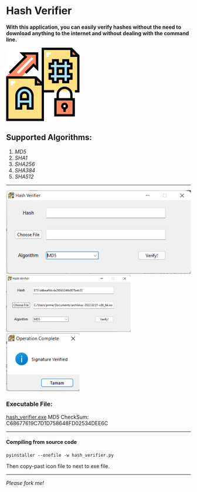 
# Hash Verifier

**With this application, you can easily verify hashes without the need to download anything to the internet and without dealing with the command line.**

<img src="photo/logo.png" width="200">

## Supported Algorithms:

1. _MD5_
2. _SHA1_
3. _SHA256_
3. _SHA384_
5. _SHA512_

***
<img src="photo/app.png" width="600">
<img src="photo/app2.png" width="340">
<img src="photo/verified.png" width="200">

### Executable File:

<a href="https://github.com/ne0-jamm3r/Hash-Verifier/raw/main/dist/hash_verifier.exe">hash_verifier.exe</a>
MD5 CheckSum: C68677619C7D1D758648FD02534DEE6C

---
#### Compiling from source code
```
pyinstaller --onefile -w hash_verifier.py 
```
Then copy-past icon file to next to exe file.
***
_Please fork me!_






